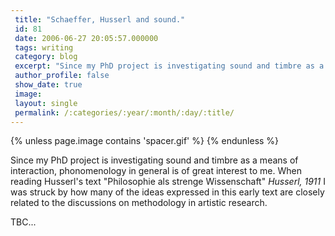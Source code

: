 ```yaml
---
 title: "Schaeffer, Husserl and sound."
 id: 81
 date: 2006-06-27 20:05:57.000000
 tags: writing
 category: blog
 excerpt: "Since my PhD project is investigating sound and timbre as a means of interaction, phonomenology in general is of great interest to me. When reading Husserl's text 'Philosophie als strenge Wissenschaft..."
 author_profile: false
 show_date: true
 image: 
 layout: single
 permalink: /:categories/:year/:month/:day/:title/
---
```

{% unless page.image contains 'spacer.gif' %}
{% endunless %}

Since my PhD project is investigating sound and timbre as a means of interaction, phonomenology in general is of great interest to me. When reading Husserl's text "Philosophie als strenge Wissenschaft" <i id="Husserl, Edmund" title="Philosophie als strenge Wissenschaft" class="Vittorio Klosterman GmbH" style="Frankfurt am Main, 1965 (1911)">Husserl, 1911</i> I was struck by how many of the ideas expressed in this early text are closely related to the discussions on methodology in artistic research.


TBC...

